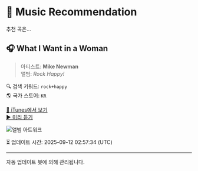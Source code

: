 
# 🎵 Music Recommendation

추천 곡은...

## 🎧 What I Want in a Woman  
> 아티스트: **Mike Newman**  
> 앨범: _Rock Happy!_  

🔍 검색 키워드: `rock+happy`  
🌎 국가 스토어: `KR`

[🔗 iTunes에서 보기](https://music.apple.com/kr/album/what-i-want-in-a-woman/1595813330?i=1595813880&uo=4)  
[▶️ 미리 듣기](https://audio-ssl.itunes.apple.com/itunes-assets/AudioPreview116/v4/f8/73/f1/f873f183-3114-332f-e885-02d2ea64ab76/mzaf_6038735817241231714.plus.aac.p.m4a)

![앨범 아트워크](https://is1-ssl.mzstatic.com/image/thumb/Music126/v4/20/fe/f1/20fef1d8-0808-059f-3055-94fab574fc3d/859751636675_cover.jpg/100x100bb.jpg)

⏳ 업데이트 시간: 2025-09-12 02:57:34 (UTC)

---
자동 업데이트 봇에 의해 관리됩니다.
